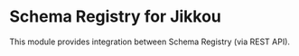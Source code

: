 # Schema Registry for Jikkou

This module provides integration between Schema Registry (via REST API).